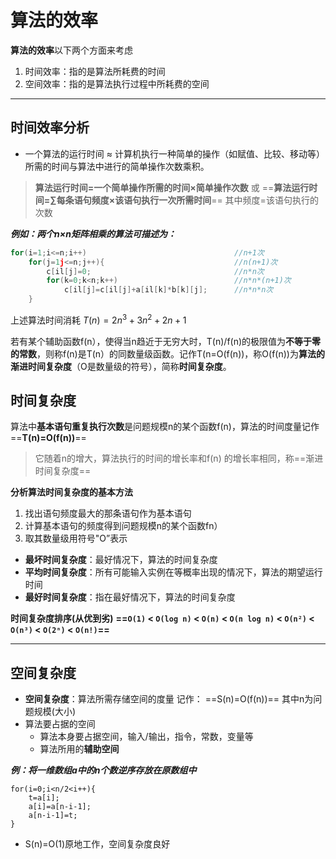 # 算法的效率

 **算法的效率**以下两个方面来考虑 
1. 时间效率：指的是算法所耗费的时间
2. 空间效率：指的是算法执行过程中所耗费的空间
---
## 时间效率分析
- 一个算法的运行时间 ≈ 计算机执行一种简单的操作（如赋值、比较、移动等）所需的时间与算法中进行的简单操作次数乘积。

> **算法运行时间=一个简单操作所需的时间×简单操作次数**
> 或
> ==**算法运行时间=∑每条语句频度×该语句执行一次所需时间**==
> 其中频度=该语句执行的次数

***例如：两个n×n矩阵相乘的算法可描述为：***
```c++
for(i=1;i<=n;i++)                                 //n+1次
	for(j=1j<=n;j++){                             //n(n+1)次
		c[il[j]=0;                                //n*n次
		for(k=0;k<n;k++)                          //n*n*(n+1)次
			c[il[j]=c[il[j]+a[il[k]*b[k][j];      //n*n*n次
	}
```
上述算法时间消耗
	$T(n)=2n^3 +3n^2 +2n +1$

若有某个辅助函数f(n），使得当n趋近于无穷大时，T(n)/f(n)的极限值为**不等于零的常数**，则称f(n)是T(n）的同数量级函数。记作T(n=O(f(n))，称O(f(n))为**算法的渐进时间复杂度**（O是数量级的符号），简称**时间复杂度**。

## 时间复杂度

算法中**基本语句重复执行次数**是问题规模n的某个函数f(n)，算法的时间度量记作
	 ==**T(n)=O(f(n))**==

>  它随着n的增大，算法执行的时间的增长率和f(n) 的增长率相同，称==渐进时间复杂度==

**分析算法时间复杂度的基本方法**
1. 找出语句频度最大的那条语句作为基本语句
2. 计算基本语句的频度得到问题规模n的某个函数fn）
3. 取其数量级用符号"O”表示

- **最坏时间复杂度**：最好情况下，算法的时间复杂度
- **平均时间复杂度**：所有可能输入实例在等概率出现的情况下，算法的期望运行时间
- **最好时间复杂度**：指在最好情况下，算法的时间复杂度

**时间复杂度排序(从优到劣)**
**==`O(1)` < `O(log n)` < `O(n)` < `O(n log n)` < `O(n²)` < `O(n³)` < `O(2ⁿ)` < `O(n!)`==**

 ---
 
## 空间复杂度

- **空间复杂度**：算法所需存储空间的度量 记作： ==S(n)=O(f(n))==   其中n为问题规模(大小)
- 算法要占据的空间
	- 算法本身要占据空间，输入/输出，指令，常数，变量等
	- 算法所用的**辅助空间**

***例：将一维数组a中的n个数逆序存放在原数组中***
```
for(i=0;i<n/2<i++){
	t=a[i];         
	a[i]=a[n-i-1];  
	a[n-i-1]=t;     
}
```

- S(n)=O(1)原地工作，空间复杂度良好




